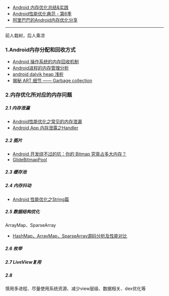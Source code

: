 - [Android 内存优化总结&实践](https://mp.weixin.qq.com/s/2MsEAR9pQfMr1Sfs7cPdWQ)
- [Android性能优化典范 - 第6季](https://mp.weixin.qq.com/s?__biz=MzA3NTYzODYzMg==&mid=2653578016&idx=1&sn=d997d1142bac09e3764c075392468ae5&chksm=84b3b127b3c4383197c7d1cf15ecec44d66a1119b033ae383f9e2126bb1be0abc93416622dc0&scene=21#wechat_redirect)
- [阿里巴巴的Android内存优化分享](http://www.infoq.com/cn/presentations/android-memory-optimization)

--------

前人栽树，后人乘凉

### 1.Android内存分配和回收方式

- [Android 操作系统的内存回收机制](https://www.ibm.com/developerworks/cn/opensource/os-cn-android-mmry-rcycl/)
- [Android进程的内存管理分析](http://blog.csdn.net/gemmem/article/details/8920039)
- [android dalvik heap 浅析](http://blog.csdn.net/cqupt_chen/article/details/11068129)
- [揭秘 ART 细节 —— Garbage collection](http://www.cnblogs.com/jinkeep/p/3818180.html)


### 2.内存优化所对应的内存问题

##### 2.1 内存泄漏

- [Android性能优化之常见的内存泄漏](http://blog.csdn.net/u010687392/article/details/49909477)
- [Android App 内存泄露之Handler](http://blog.csdn.net/zhuanglonghai/article/details/38233069)


##### 2.2 图片

- [Android 开发绕不过的坑：你的 Bitmap 究竟占多大内存？](https://mp.weixin.qq.com/s?__biz=MzA3NTYzODYzMg==&mid=403263974&idx=1&sn=b0315addbc47f3c38e65d9c633a12cd6&scene=21#wechat_redirect)
- [GlideBitmapPool](https://github.com/amitshekhariitbhu/GlideBitmapPool)

##### 2.3 缓存池

##### 2.4 内存抖动

- [Android 性能优化之String篇](http://blog.csdn.net/vfush/article/details/53038437)

##### 2.5 数据结构优化

ArrayMap、SparseArray

- [HashMap，ArrayMap，SparseArray源码分析及性能对比](http://www.jianshu.com/p/7b9a1b386265)


##### 2.6 枚举

##### 2.7 LiveView复用

##### 2.8 

慎用多进程、尽量使用系统资源、减少view层级、数据相关、dex优化等

